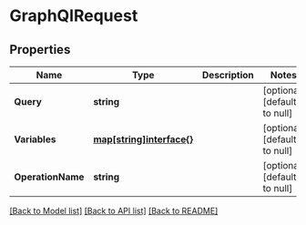 # GraphQlRequest

## Properties
Name | Type | Description | Notes
------------ | ------------- | ------------- | -------------
**Query** | **string** |  | [optional] [default to null]
**Variables** | [**map[string]interface{}**](interface{}.md) |  | [optional] [default to null]
**OperationName** | **string** |  | [optional] [default to null]

[[Back to Model list]](../README.md#documentation-for-models) [[Back to API list]](../README.md#documentation-for-api-endpoints) [[Back to README]](../README.md)


